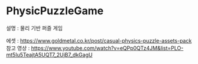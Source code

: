 # PhysicPuzzleGame
설명 : 물리 기반 퍼즐 게임

에셋 : https://www.goldmetal.co.kr/post/casual-physics-puzzle-assets-pack
참고 영상 : https://www.youtube.com/watch?v=eQPp0QTz4JM&list=PLO-mt5Iu5TeajtA5UQT7_2UjB7_dkGagU
